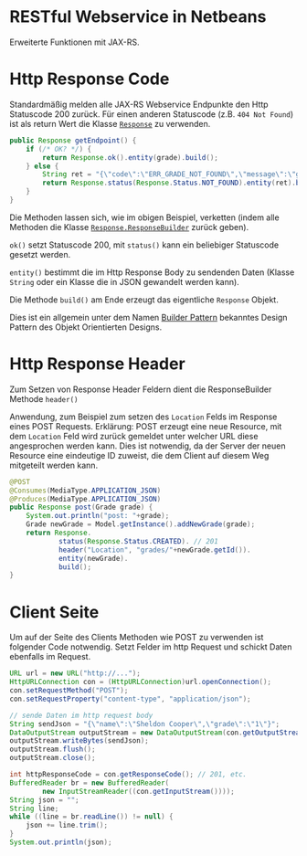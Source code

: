 # RESTful Webservice in Netbeans

Erweiterte Funktionen mit JAX-RS.

# Http Response Code

Standardmäßig melden alle JAX-RS Webservice Endpunkte den Http Statuscode 200 zurück.
Für einen anderen Statuscode (z.B. `404 Not Found`) ist als return Wert die Klasse [`Response`](http://docs.oracle.com/javaee/7/api/javax/ws/rs/core/Response.html) zu verwenden. 

```java
public Response getEndpoint() {
    if (/* OK? */) {
        return Response.ok().entity(grade).build();
    } else {
        String ret = "{\"code\":\"ERR_GRADE_NOT_FOUND\",\"message\":\"grade not found\"}";
        return Response.status(Response.Status.NOT_FOUND).entity(ret).build();
    }
}
```

Die Methoden lassen sich, wie im obigen Beispiel, verketten (indem alle Methoden die Klasse [`Response.ResponseBuilder`](http://docs.oracle.com/javaee/7/api/javax/ws/rs/core/Response.ResponseBuilder.html) zurück geben).

`ok()` setzt Statuscode 200, mit `status()` kann ein beliebiger Statuscode gesetzt werden.

`entity()` bestimmt die im Http Response Body zu sendenden Daten (Klasse `String` oder ein Klasse die in JSON gewandelt werden kann).

Die Methode `build()` am Ende erzeugt das eigentliche `Response` Objekt.

Dies ist ein allgemein unter dem Namen [Builder Pattern](https://en.wikipedia.org/wiki/Builder_pattern) bekanntes Design Pattern des Objekt Orientierten Designs.

# Http Response Header

Zum Setzen von Response Header Feldern dient die ResponseBuilder Methode `header()`

Anwendung, zum Beispiel zum setzen des `Location` Felds im Response eines POST Requests.
Erklärung:
POST erzeugt eine neue Resource, mit dem `Location` Feld wird zurück gemeldet unter welcher URL diese angesprochen werden kann. Dies ist notwendig, da der Server der neuen Resource eine eindeutige ID zuweist, die dem Client auf diesem Weg mitgeteilt werden kann. 

```java
@POST
@Consumes(MediaType.APPLICATION_JSON)
@Produces(MediaType.APPLICATION_JSON)
public Response post(Grade grade) {
    System.out.println("post: "+grade);
    Grade newGrade = Model.getInstance().addNewGrade(grade);
    return Response.
            status(Response.Status.CREATED). // 201
            header("Location", "grades/"+newGrade.getId()).                
            entity(newGrade).
            build();
}


```

# Client Seite

Um auf der Seite des Clients Methoden wie POST zu verwenden ist folgender Code notwendig.
Setzt Felder im http Request und schickt Daten ebenfalls im Request.

```java
URL url = new URL("http://...");
HttpURLConnection con = (HttpURLConnection)url.openConnection();
con.setRequestMethod("POST");
con.setRequestProperty("content-type", "application/json");

// sende Daten im http request body
String sendJson = "{\"name\":\"Sheldon Cooper\",\"grade\":\"1\"}";
DataOutputStream outputStream = new DataOutputStream(con.getOutputStream());
outputStream.writeBytes(sendJson);
outputStream.flush();
outputStream.close();

int httpResponseCode = con.getResponseCode(); // 201, etc.
BufferedReader br = new BufferedReader(
        new InputStreamReader((con.getInputStream())));
String json = "";
String line;
while ((line = br.readLine()) != null) {
    json += line.trim();
}
System.out.println(json);

```